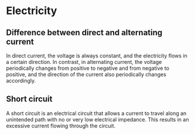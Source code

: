 # Electricity

## Difference between direct and alternating current

In direct current, the voltage is always constant, and the electricity flows in a certain direction. In contrast, in
alternating current, the voltage periodically changes from positive to negative and from negative to positive, and the
direction of the current also periodically changes accordingly.

## Short circuit

A short circuit is an electrical circuit that allows a current to travel along an unintended path with no or very low
electrical impedance. This results in an excessive current flowing through the circuit.
